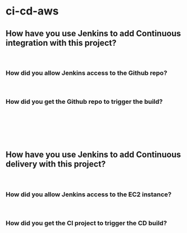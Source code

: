 # ci-cd-aws  

## How have you use Jenkins to add Continuous integration with this project?
​
### How did you allow Jenkins access to the Github repo?
​
### How did you get the Github repo to trigger the build?
​
---
​
## How have you use Jenkins to add Continuous delivery with this project?
​
### How did you allow Jenkins access to the EC2 instance?
​
### How did you get the CI project to trigger the CD build?
​
---

